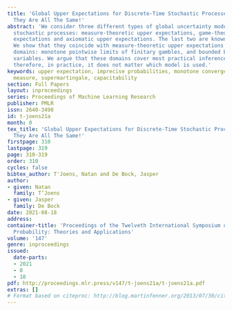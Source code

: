 ```yaml
---
title: 'Global Upper Expectations for Discrete-Time Stochastic Processes: In Practice,
  They Are All The Same!'
abstract: 'We consider three different types of global uncertainty models for discrete-time
  stochastic processes: measure-theoretic upper expectations, game-theoretic upper
  expectations and axiomatic upper expectations. The last two are known to be identical.
  We show that they coincide with measure-theoretic upper expectations on two distinct
  domains: monotone pointwise limits of finitary gambles, and bounded below Borel-measurable
  variables. We argue that these domains cover most practical inferences, and that
  therefore, in practice, it does not matter which model is used.'
keywords: upper expectation, imprecise probabilities, monotone convergence, probability
  measure, supermartingale, capacitability
section: Full Papers
layout: inproceedings
series: Proceedings of Machine Learning Research
publisher: PMLR
issn: 2640-3498
id: t-joens21a
month: 0
tex_title: 'Global Upper Expectations for Discrete-Time Stochastic Processes: In Practice,
  They Are All The Same!'
firstpage: 310
lastpage: 319
page: 310-319
order: 310
cycles: false
bibtex_author: T'Joens, Natan and De Bock, Jasper
author:
- given: Natan
  family: T’Joens
- given: Jasper
  family: De Bock
date: 2021-08-18
address:
container-title: 'Proceedings of the Twelveth International Symposium on Imprecise
  Probability: Theories and Applications'
volume: '147'
genre: inproceedings
issued:
  date-parts:
  - 2021
  - 8
  - 18
pdf: http://proceedings.mlr.press/v147/t-joens21a/t-joens21a.pdf
extras: []
# Format based on citeproc: http://blog.martinfenner.org/2013/07/30/citeproc-yaml-for-bibliographies/
---
```

